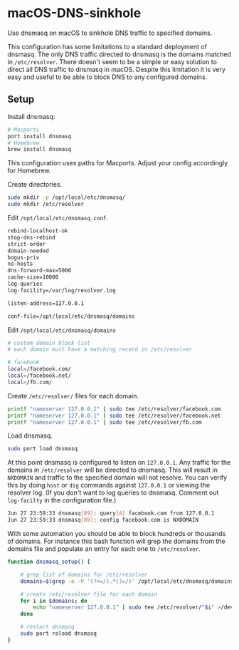 # macOS-DNS-sinkhole
Use dnsmasq on macOS to sinkhole DNS traffic to specified domains.

This configuration has some limitations to a standard deployment of dnsmasq. The only DNS traffic directed to dnsmasq is the domains matched in `/etc/resolver`. There doesn't seem to be a simple or easy solution to direct all DNS traffic to dnsmasq in macOS. Despite this limitation it is very easy and useful to be able to block DNS to any configured domains.

## Setup

Install dnsmasq:

```bash
# Macports
port install dnsmasq
# Homebrew
brew install dnsmasq
```

This configuration uses paths for Macports. Adjust your config accordingly for Homebrew.

Create directories.

```bash
sudo mkdir -p /opt/local/etc/dnsmasq/
sudo mkdir /etc/resolver
```

Edit `/opt/local/etc/dnsmasq.conf`.

```bash
rebind-localhost-ok
stop-dns-rebind
strict-order
domain-needed
bogus-priv
no-hosts
dns-forward-max=5000
cache-size=10000
log-queries
log-facility=/var/log/resolver.log

listen-address=127.0.0.1

conf-file=/opt/local/etc/dnsmasq/domains
```

Edit `/opt/local/etc/dnsmasq/domains`

```bash
# custom domain block list
# each domain must have a matching record in /etc/resolver

# facebook
local=/facebook.com/
local=/facebook.net/
local=/fb.com/
```

Create `/etc/resolver/` files for each domain.

```bash
printf "nameserver 127.0.0.1" | sudo tee /etc/resolver/facebook.com
printf "nameserver 127.0.0.1" | sudo tee /etc/resolver/facebook.net
printf "nameserver 127.0.0.1" | sudo tee /etc/resolver/fb.com
```

Load dnsmasq.

```bash
sudo port load dnsmasq
```

At this point dnsmasq is configured to listen on `127.0.0.1`. Any traffic for the domains in `/etc/resolver` will be directed to dnsmasq. This will result in `NXDOMAIN` and traffic to the specified domain will not resolve. You can verify this by doing `host` or `dig` commands against `127.0.0.1` or viewing the resolver log. (If you don't want to log queries to dnsmasq. Comment out `log-facilty` in the configuration file.)

```bash
Jun 27 23:59:33 dnsmasq[89]: query[A] facebook.com from 127.0.0.1
Jun 27 23:59:33 dnsmasq[89]: config facebook.com is NXDOMAIN
```

With some automation you should be able to block hundreds or thousands of domains. For instance this bash function will grep the domains from the domains file and populate an entry for each one to `/etc/resolver`.

```bash
function dnsmasq_setup() {

    # grep list of domains for /etc/resolver
    domains=$(grep -o -P '(?<=/).*(?=/)' /opt/local/etc/dnsmasq/domains)

    # create /etc/resolver file for each domain
    for i in $domains; do
        echo "nameserver 127.0.0.1" | sudo tee /etc/resolver/"$i" >/dev/null
    done

    # restart dnsmasq
    sudo port reload dnsmasq
}
```


